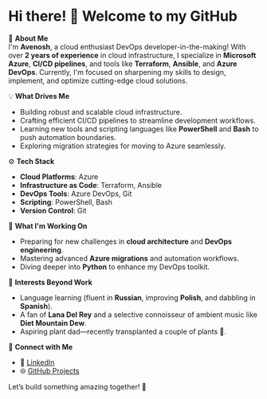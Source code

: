 # Hi there! 👋 Welcome to my GitHub

🌟 **About Me**  
I'm **Avenosh**, a cloud enthusiast DevOps developer-in-the-making! With over **2 years of experience** in cloud infrastructure, I specialize in **Microsoft Azure**, **CI/CD pipelines**, and tools like **Terraform**, **Ansible**, and **Azure DevOps**. Currently, I'm focused on sharpening my skills to design, implement, and optimize cutting-edge cloud solutions.

💡 **What Drives Me**  
- Building robust and scalable cloud infrastructure.  
- Crafting efficient CI/CD pipelines to streamline development workflows.  
- Learning new tools and scripting languages like **PowerShell** and **Bash** to push automation boundaries.  
- Exploring migration strategies for moving to Azure seamlessly.

⚙️ **Tech Stack**  
- **Cloud Platforms**: Azure  
- **Infrastructure as Code**: Terraform, Ansible   
- **DevOps Tools**: Azure DevOps, Git  
- **Scripting**: PowerShell, Bash  
- **Version Control**: Git  

🎯 **What I'm Working On**  
- Preparing for new challenges in **cloud architecture** and **DevOps engineering**.  
- Mastering advanced **Azure migrations** and automation workflows.  
- Diving deeper into **Python** to enhance my DevOps toolkit.  

📖 **Interests Beyond Work**  
- Language learning (fluent in **Russian**, improving **Polish**, and dabbling in **Spanish**).  
- A fan of **Lana Del Rey** and a selective connoisseur of ambient music like **Diet Mountain Dew**.  
- Aspiring plant dad—recently transplanted a couple of plants 🌱.

🔗 **Connect with Me**  
- 💼 [LinkedIn](https://www.linkedin.com/in/artem-chomkhalo-796663261/)
- 🌐 [GitHub Projects](https://github.com/Avenosh1)  

Let’s build something amazing together! 🚀
